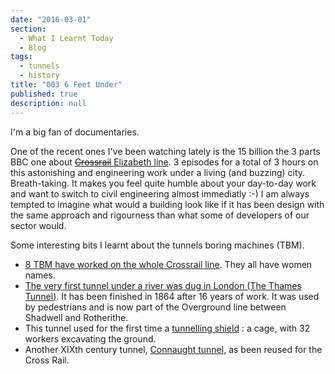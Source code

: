 ```yaml
---
date: "2016-03-01"
section: 
  - What I Learnt Today
  - Blog
tags: 
  - tunnels
  - history
title: "003 6 Feet Under"
published: true
description: null
---
```


I'm a big fan of documentaries.

One of the recent ones I've been watching lately is the 15 billion the 3 parts BBC one about [~~Crossrail~~ Elizabeth line](http://www.theguardian.com/uk-news/2016/feb/23/crossrail-named-elizabeth-line-honour-of-the-queen). 3 episodes for a total of 3 hours on this astonishing and engineering work under a living (and buzzing) city. Breath-taking.
It makes you feel quite humble about your day-to-day work and want to switch to civil engineering almost immediatly :-) I am always tempted to imagine what would a building look like if it has been design with the same approach and rigourness than what some of developers of our sector would.

Some interesting bits I learnt about the tunnels boring machines (TBM).
- [8 TBM have worked on the whole Crossrail line](http://www.crossrail.co.uk/construction/tunnelling/meet-our-giant-tunnelling-machines/). They all have women names.
- [The very first tunnel under a river was dug in London (The Thames Tunnel)](http://www.smithsonianmag.com/history/the-epic-struggle-to-tunnel-under-the-thames-14638810/?no-ist). It has been finished in 1864 after 16 years of work. It was used by pedestrians and is now part of the Overground line between Shadwell and Rotherithe.
- This tunnel used for the first time a [tunnelling shield](https://en.wikipedia.org/wiki/Tunnelling_shield) : a cage, with 32 workers excavating the ground.
- Another XIXth century tunnel, [Connaught tunnel](http://www.crossrail.co.uk/sustainability/archaeology/archaeology-at-connaught-tunnel), as been reused for the Cross Rail.
